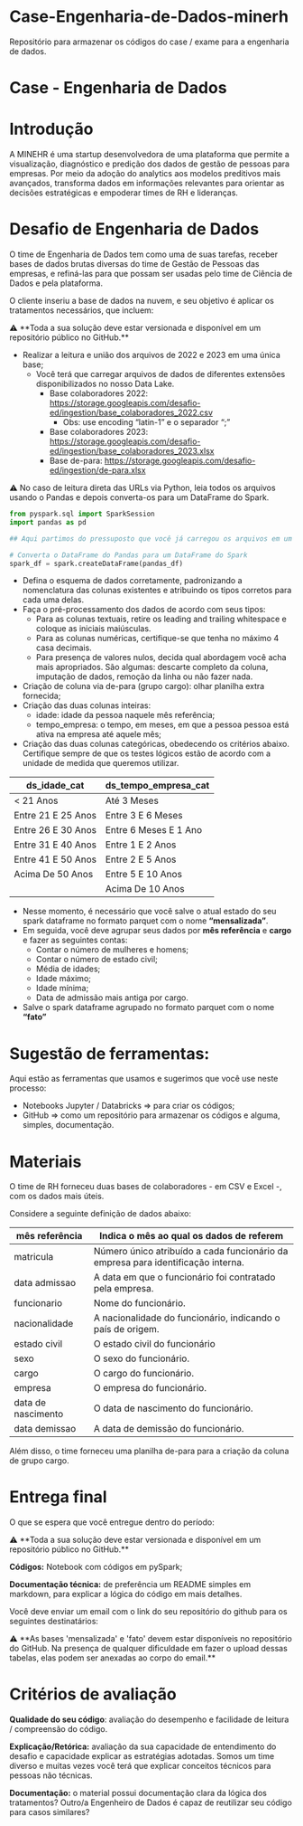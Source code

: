 # Case-Engenharia-de-Dados-minerh
Repositório para armazenar os códigos do case / exame para a engenharia de dados.

# Case - Engenharia de Dados

# Introdução

A MINEHR é uma startup desenvolvedora de uma plataforma que permite a visualização, diagnóstico e predição dos dados de gestão de pessoas para empresas. Por meio da adoção do analytics aos modelos preditivos mais avançados, transforma dados em informações relevantes para orientar as decisões estratégicas e empoderar times de RH e lideranças.

# Desafio de Engenharia de Dados

O time de Engenharia de Dados tem como uma de suas tarefas, receber bases de dados brutas diversas do time de Gestão de Pessoas das empresas, e refiná-las para que possam ser usadas pelo time de Ciência de Dados e pela plataforma.

O cliente inseriu a base de dados na nuvem, e seu objetivo é aplicar os tratamentos necessários, que incluem:

<aside>
⚠️ **Toda a sua solução deve estar versionada e disponível em um repositório público no GitHub.**

</aside>

- Realizar a leitura e união dos arquivos de 2022 e 2023  em uma única base;
    - Você terá que carregar arquivos de dados de diferentes extensões disponibilizados no nosso Data Lake.
        - Base colaboradores 2022: https://storage.googleapis.com/desafio-ed/ingestion/base_colaboradores_2022.csv
            - Obs: use encoding “latin-1” e o separador “;”
        - Base colaboradores 2023: https://storage.googleapis.com/desafio-ed/ingestion/base_colaboradores_2023.xlsx
        - Base de-para: https://storage.googleapis.com/desafio-ed/ingestion/de-para.xlsx

<aside>
⚠️ No caso de leitura direta das URLs via Python, leia todos os arquivos usando o Pandas e depois converta-os para um DataFrame do Spark.

</aside>

```python
from pyspark.sql import SparkSession
import pandas as pd

## Aqui partimos do pressuposto que você já carregou os arquivos em um pandas df

# Converta o DataFrame do Pandas para um DataFrame do Spark
spark_df = spark.createDataFrame(pandas_df)
```

- Defina o esquema de dados corretamente, padronizando a nomenclatura das colunas existentes e atribuindo os tipos corretos para cada uma delas.
- Faça o pré-processamento dos dados de acordo com seus tipos:
    - Para as colunas textuais, retire os leading and trailing whitespace e coloque as iniciais maiúsculas.
    - Para as colunas numéricas, certifique-se que tenha no máximo 4 casa decimais.
    - Para presença de valores nulos, decida qual abordagem você acha mais apropriados. São algumas: descarte completo da coluna, imputação de dados, remoção da linha ou não fazer nada.
- Criação de coluna via de-para (grupo cargo): olhar planilha extra fornecida;
- Criação das duas colunas inteiras:
    - idade: idade da pessoa naquele mês referência;
    - tempo_empresa: o tempo, em meses, em que a pessoa pessoa está ativa na empresa até aquele mês;
- Criação das duas colunas categóricas, obedecendo os critérios abaixo. Certifique sempre de que os testes lógicos estão de acordo com a unidade de medida que queremos utilizar.

| ds_idade_cat | ds_tempo_empresa_cat |
| --- | --- |
| < 21 Anos | Até 3 Meses |
| Entre 21 E 25 Anos | Entre 3 E 6 Meses |
| Entre 26 E 30 Anos | Entre 6 Meses E 1 Ano |
| Entre 31 E 40 Anos | Entre 1 E 2 Anos |
| Entre 41 E 50 Anos | Entre 2 E 5 Anos |
| Acima De 50 Anos | Entre 5 E 10 Anos |
|  | Acima De 10 Anos |
- Nesse momento, é necessário que você salve o atual estado do seu spark dataframe no formato parquet com o nome **“mensalizada”**.
- Em seguida, você deve agrupar seus dados por **mês referência** e **cargo** e fazer as seguintes contas:
    - Contar o número de mulheres e homens;
    - Contar o número de estado civil;
    - Média de idades;
    - Idade máximo;
    - Idade mínima;
    - Data de admissão mais antiga por cargo.
- Salve o spark dataframe agrupado no formato parquet com o nome **“fato”**

# **Sugestão de ferramentas:**

Aqui estão as ferramentas que usamos e sugerimos que você use neste processo:

- Notebooks Jupyter  / Databricks ⇒ para criar os códigos;
- GitHub ⇒ como um repositório para armazenar os códigos e alguma, simples, documentação.

# Materiais

O time de RH forneceu duas bases de colaboradores - em CSV e Excel -, com os dados mais úteis. 

Considere a seguinte definição de dados abaixo:

| mês referência | Indica o mês ao qual os dados de referem |
| --- | --- |
| matricula | Número único atribuído a cada funcionário da empresa para identificação interna. |
| data admissao | A data em que o funcionário foi contratado pela empresa. |
| funcionario | Nome do funcionário. |
| nacionalidade | A nacionalidade do funcionário, indicando o país de origem. |
| estado civil | O estado civil do funcionário |
| sexo | O sexo do funcionário. |
| cargo | O cargo do funcionário. |
| empresa | O empresa do funcionário. |
| data de nascimento | O data de nascimento do funcionário. |
| data demissao | A data de demissão do funcionário. |

Além disso, o time forneceu uma planilha de-para para a criação da coluna de grupo cargo.

# Entrega final

O que se espera que você entregue dentro do período:

<aside>
⚠️ **Toda a sua solução deve estar versionada e disponível em um repositório público no GitHub.**

</aside>

**Códigos:** Notebook com códigos em pySpark;

**Documentação técnica:** de preferência um README simples em markdown, para
explicar a lógica do código em mais detalhes.

Você deve enviar um email com o link do seu repositório do github para os seguintes destinatários:

<aside>
⚠️ **As bases 'mensalizada' e 'fato' devem estar disponíveis no repositório do GitHub. Na presença de qualquer dificuldade em fazer o upload dessas tabelas, elas podem ser anexadas ao corpo do email.**

</aside>

# Critérios de avaliação

**Qualidade do seu código**: avaliação do desempenho e facilidade de leitura /
compreensão do código.

**Explicação/Retórica:** avaliação da sua capacidade de entendimento do desafio e capacidade explicar as estratégias adotadas. Somos um time diverso e muitas vezes você terá que explicar conceitos técnicos para pessoas não técnicas.

**Documentação:** o material possui documentação clara da lógica dos tratamentos? Outro/a Engenheiro de Dados é capaz de reutilizar seu código para casos similares?
